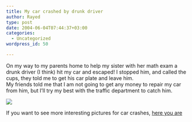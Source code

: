 ```yaml
---
title: My car crashed by drunk driver
author: Rayed
type: post
date: 2004-06-04T07:44:37+03:00
categories:
  - Uncategorized
wordpress_id: 50

---
```

<div style="clear:both;"></div>
<p>On my way to my parents home to help my sister with her math exam a drunk driver (I think) hit my car and escaped! I stopped him, and called the cups, they told me to get his car plate and leave him.<br />My friends told me that I am not going to get any money to repair my car from him, but I&#8217;ll try my best with the traffic department to catch him.</p>
<p><a href="/rayed/img/IMG_0437-1024.jpg"><img src="/rayed/img/IMG_0437-small.jpg" border="0"/></a></p>
<p>If you want to see more interesting pictures for car crashes, <a href="http://www.wreckedexotics.com/newphotos/weird/">here you are</a></p>
<div style="clear:both; padding-bottom: 0.25em;"></div>

